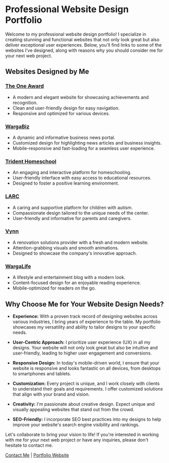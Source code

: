 # Professional Website Design Portfolio

Welcome to my professional website design portfolio! I specialize in creating stunning and functional websites that not only look great but also deliver exceptional user experiences. Below, you'll find links to some of the websites I've designed, along with reasons why you should consider me for your next web project.

## Websites Designed by Me

### [The One Award](https://www.theoneaward.com.my/)
- A modern and elegant website for showcasing achievements and recognition.
- Clean and user-friendly design for easy navigation.
- Responsive and optimized for various devices.

### [WargaBiz](https://wargabiz.com.my/)
- A dynamic and informative business news portal.
- Customized design for highlighting news articles and business insights.
- Mobile-responsive and fast-loading for a seamless user experience.

### [Trident Homeschool](https://tridenthomeschool.com/)
- An engaging and interactive platform for homeschooling.
- User-friendly interface with easy access to educational resources.
- Designed to foster a positive learning environment.

### [LARC](http://larc.com.my/)
- A caring and supportive platform for children with autism.
- Compassionate design tailored to the unique needs of the center.
- User-friendly and informative for parents and caregivers.

### [Vynn](https://vynn.com.my/)
- A renovation solutions provider with a fresh and modern website.
- Attention-grabbing visuals and smooth animations.
- Designed to showcase the company's innovative approach.

### [WargaLife](https://wargalife.com.my/)
- A lifestyle and entertainment blog with a modern look.
- Content-focused design for an enjoyable reading experience.
- Mobile-optimized for readers on the go.

## Why Choose Me for Your Website Design Needs?

- **Experience:** With a proven track record of designing websites across various industries, I bring years of experience to the table. My portfolio showcases my versatility and ability to tailor designs to your specific needs.

- **User-Centric Approach:** I prioritize user experience (UX) in all my designs. Your website will not only look great but also be intuitive and user-friendly, leading to higher user engagement and conversions.

- **Responsive Design:** In today's mobile-driven world, I ensure that your website is responsive and looks fantastic on all devices, from desktops to smartphones and tablets.

- **Customization:** Every project is unique, and I work closely with clients to understand their goals and requirements. I offer customized solutions that align with your brand and vision.

- **Creativity:** I'm passionate about creative design. Expect unique and visually appealing websites that stand out from the crowd.

- **SEO-Friendly:** I incorporate SEO best practices into my designs to help improve your website's search engine visibility and rankings.

Let's collaborate to bring your vision to life! If you're interested in working with me for your next web project or have any inquiries, please don't hesitate to contact me.

[Contact Me](mailto:meisterhafiz@gmail.com) | [Portfolio Website](https://github.com/tbx0/cloudworks/)
